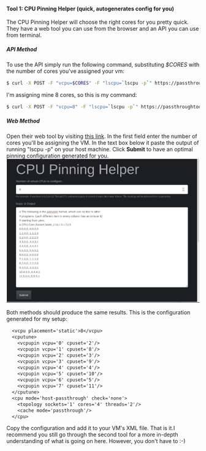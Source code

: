 #### Tool 1: CPU Pinning Helper (quick, autogenerates config for you)
The CPU Pinning Helper will choose the right cores for you pretty quick. They have a web tool you can use from the browser and an API you can use from terminal.

##### API Method
To use the API simply run the following command, substituting *$CORES* with the number of cores you've assigned your vm:
```sh
$ curl -X POST -F "vcpu=$CORES" -F "lscpu=`lscpu -p`" https://passthroughtools.org/api/v1/cpupin/
```
I'm assigning mine 8 cores, so this is my command:
```sh
$ curl -X POST -F "vcpu=8" -F "lscpu=`lscpu -p`" https://passthroughtools.org/api/v1/cpupin/
```
##### Web Method
Open their web tool by visiting [this link](https://passthroughtools.org/cpupin/). In the first field enter the number of cores you'll be assigning the VM. In the text box below it paste the output of running "lscpu -p" on your host machine. Click **Submit** to have an optimal pinning configuration generated for you.
[![2020-09-12-20-25.png](2020-09-12-20-25.png)](2020-09-12-20-25.png)

Both methods should produce the same results. This is the configuration generated for my setup:
```
  <vcpu placement='static'>8</vcpu>
  <cputune>
    <vcpupin vcpu='0' cpuset='2'/>
    <vcpupin vcpu='1' cpuset='8'/>
    <vcpupin vcpu='2' cpuset='3'/>
    <vcpupin vcpu='3' cpuset='9'/>
    <vcpupin vcpu='4' cpuset='4'/>
    <vcpupin vcpu='5' cpuset='10'/>
    <vcpupin vcpu='6' cpuset='5'/>
    <vcpupin vcpu='7' cpuset='11'/>
  </cputune>
  <cpu mode='host-passthrough' check='none'>
    <topology sockets='1' cores='4' threads='2'/>
    <cache mode='passthrough'/>
  </cpu>
```
Copy the configuration and add it to your VM's XML file. That is it.I recommend you still go through the second tool for a more in-depth understanding of what is going on here. However, you don't have to :-)

